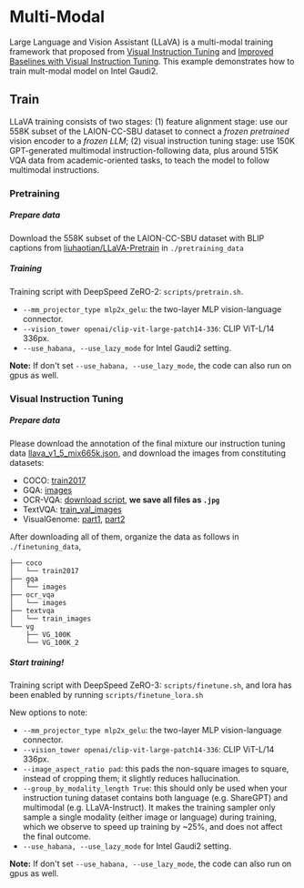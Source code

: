 
# Multi-Modal

Large Language and Vision Assistant (LLaVA) is a multi-modal training framework that proposed from [Visual Instruction Tuning](https://arxiv.org/abs/2304.08485) and [Improved Baselines with Visual Instruction Tuning](https://arxiv.org/abs/2310.03744). This example demonstrates how to train mult-modal model on Intel Gaudi2.

## Train

LLaVA training consists of two stages: (1) feature alignment stage: use our 558K subset of the LAION-CC-SBU dataset to connect a *frozen pretrained* vision encoder to a *frozen LLM*; (2) visual instruction tuning stage: use 150K GPT-generated multimodal instruction-following data, plus around 515K VQA data from academic-oriented tasks, to teach the model to follow multimodal instructions.

### Pretraining

##### Prepare data
Download the 558K subset of the LAION-CC-SBU dataset with BLIP captions from [liuhaotian/LLaVA-Pretrain](https://huggingface.co/datasets/liuhaotian/LLaVA-Pretrain) in `./pretraining_data`

##### Training 

Training script with DeepSpeed ZeRO-2: `scripts/pretrain.sh`.

- `--mm_projector_type mlp2x_gelu`: the two-layer MLP vision-language connector.
- `--vision_tower openai/clip-vit-large-patch14-336`: CLIP ViT-L/14 336px.
- `--use_habana, --use_lazy_mode` for Intel Gaudi2 setting.

**Note:** If don't set `--use_habana, --use_lazy_mode`, the code can also run on gpus as well.

### Visual Instruction Tuning

##### Prepare data

Please download the annotation of the final mixture our instruction tuning data [llava_v1_5_mix665k.json](https://huggingface.co/datasets/liuhaotian/LLaVA-Instruct-150K/resolve/main/llava_v1_5_mix665k.json), and download the images from constituting datasets:

- COCO: [train2017](http://images.cocodataset.org/zips/train2017.zip)
- GQA: [images](https://downloads.cs.stanford.edu/nlp/data/gqa/images.zip)
- OCR-VQA: [download script](https://drive.google.com/drive/folders/1_GYPY5UkUy7HIcR0zq3ZCFgeZN7BAfm_?usp=sharing), **we save all files as `.jpg`**
- TextVQA: [train_val_images](https://dl.fbaipublicfiles.com/textvqa/images/train_val_images.zip)
- VisualGenome: [part1](https://cs.stanford.edu/people/rak248/VG_100K_2/images.zip), [part2](https://cs.stanford.edu/people/rak248/VG_100K_2/images2.zip)

After downloading all of them, organize the data as follows in `./finetuning_data`,

```
├── coco
│   └── train2017
├── gqa
│   └── images
├── ocr_vqa
│   └── images
├── textvqa
│   └── train_images
└── vg
    ├── VG_100K
    └── VG_100K_2
```

##### Start training!

Training script with DeepSpeed ZeRO-3: `scripts/finetune.sh`, and lora has been enabled by running `scripts/finetune_lora.sh`


New options to note:

- `--mm_projector_type mlp2x_gelu`: the two-layer MLP vision-language connector.
- `--vision_tower openai/clip-vit-large-patch14-336`: CLIP ViT-L/14 336px.
- `--image_aspect_ratio pad`: this pads the non-square images to square, instead of cropping them; it slightly reduces hallucination.
- `--group_by_modality_length True`: this should only be used when your instruction tuning dataset contains both language (e.g. ShareGPT) and multimodal (e.g. LLaVA-Instruct). It makes the training sampler only sample a single modality (either image or language) during training, which we observe to speed up training by ~25%, and does not affect the final outcome.
- `--use_habana, --use_lazy_mode` for Intel Gaudi2 setting.

**Note:** If don't set `--use_habana, --use_lazy_mode`, the code can also run on gpus as well.
